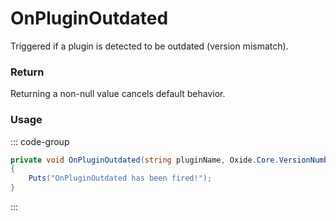 # OnPluginOutdated
<Badge type="info" text="Plugin"/>[<Badge type="danger" text="Carbon Compatible"/>](https://github.com/CarbonCommunity/Carbon)<Badge type="info" text="MetadataOnly"/>
Triggered if a plugin is detected to be outdated (version mismatch).

### Return
Returning a non-null value cancels default behavior.

### Usage
::: code-group
```csharp [Example]
private void OnPluginOutdated(string pluginName, Oxide.Core.VersionNumber currentVersion, Oxide.Core.VersionNumber newVersion, Oxide.Core.Plugins.Plugin plugin, string vendorName)
{
	Puts("OnPluginOutdated has been fired!");
}
```
:::
